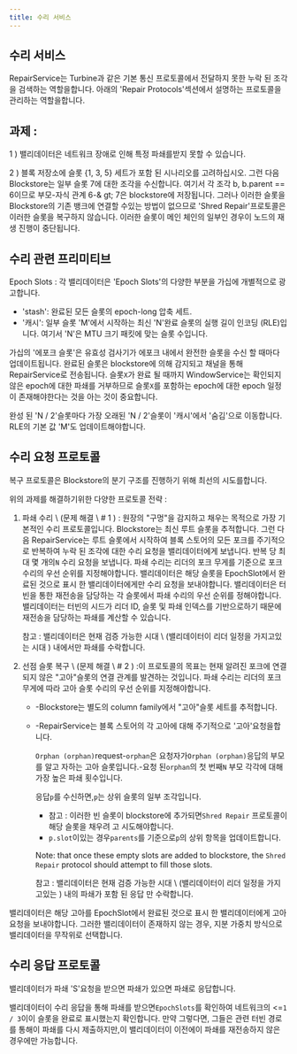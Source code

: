 ```yaml
---
title: 수리 서비스
---
```


## 수리 서비스

RepairService는 Turbine과 같은 기본 통신 프로토콜에서 전달하지 못한 누락 된 조각을 검색하는 역할을합니다. 아래의 'Repair Protocols'섹션에서 설명하는 프로토콜을 관리하는 역할을합니다.

## 과제 :

1 \) 밸리데이터은 네트워크 장애로 인해 특정 파쇄를받지 못할 수 있습니다.

2 \) 블록 저장소에 슬롯 {1, 3, 5} 세트가 포함 된 시나리오를 고려하십시오. 그런 다음 Blockstore는 일부 슬롯 7에 대한 조각을 수신합니다. 여기서 각 조각 b, b.parent == 6이므로 부모-자식 관계 6-& gt; 7은 blockstore에 저장됩니다. 그러나 이러한 슬롯을 Blockstore의 기존 뱅크에 연결할 수있는 방법이 없으므로 'Shred Repair'프로토콜은 이러한 슬롯을 복구하지 않습니다. 이러한 슬롯이 메인 체인의 일부인 경우이 노드의 재생 진행이 중단됩니다.

## 수리 관련 프리미티브

Epoch Slots : 각 밸리데이터은 'Epoch Slots'의 다양한 부분을 가십에 개별적으로 광고합니다.

- 'stash': 완료된 모든 슬롯의 epoch-long 압축 세트.
- '캐시': 일부 슬롯 'M'에서 시작하는 최신 'N'완료 슬롯의 실행 길이 인코딩 (RLE)입니다. 여기서 'N'은 MTU 크기 패킷에 맞는 슬롯 수입니다.

가십의 '에포크 슬롯'은 유효성 검사기가 에포크 내에서 완전한 슬롯을 수신 할 때마다 업데이트됩니다. 완료된 슬롯은 blockstore에 의해 감지되고 채널을 통해 RepairService로 전송됩니다. 슬롯`X`가 완료 될 때까지 WindowService는 확인되지 않은 epoch에 대한 파쇄를 거부하므로 슬롯`X`를 포함하는 epoch에 대한 epoch 일정이 존재해야한다는 것을 아는 것이 중요합니다.

완성 된 'N / 2'슬롯마다 가장 오래된 'N / 2'슬롯이 '캐시'에서 '숨김'으로 이동합니다. RLE의 기본 값 'M'도 업데이트해야합니다.

## 수리 요청 프로토콜

복구 프로토콜은 Blockstore의 분기 구조를 진행하기 위해 최선의 시도를합니다.

위의 과제를 해결하기위한 다양한 프로토콜 전략 :

1. 파쇄 수리 \ (문제 해결 \ # 1 \) : 원장의 "구멍"을 감지하고 채우는 목적으로 가장 기본적인 수리 프로토콜입니다. Blockstore는 최신 루트 슬롯을 추적합니다. 그런 다음 RepairService는 루트 슬롯에서 시작하여 블록 스토어의 모든 포크를 주기적으로 반복하여 누락 된 조각에 대한 수리 요청을 밸리데이터에게 보냅니다. 반복 당 최대 몇 개의`N` 수리 요청을 보냅니다. 파쇄 수리는 리더의 포크 무게를 기준으로 포크 수리의 우선 순위를 지정해야합니다. 밸리데이터은 해당 슬롯을 EpochSlot에서 완료된 것으로 표시 한 밸리데이터에게만 수리 요청을 보내야합니다. 밸리데이터은 터빈을 통한 재전송을 담당하는 각 슬롯에서 파쇄 수리의 우선 순위를 정해야합니다. 밸리데이터는 터빈의 시드가 리더 ID, 슬롯 및 파쇄 인덱스를 기반으로하기 때문에 재전송을 담당하는 파쇄를 계산할 수 있습니다.

   참고 : 밸리데이터은 현재 검증 가능한 시대 \ (밸리데이터이 리더 일정을 가지고있는 시대 \) 내에서만 파쇄를 수락합니다.

2. 선점 슬롯 복구 \ (문제 해결 \ # 2 \) :이 프로토콜의 목표는 현재 알려진 포크에 연결되지 않은 "고아"슬롯의 연결 관계를 발견하는 것입니다. 파쇄 수리는 리더의 포크 무게에 따라 고아 슬롯 수리의 우선 순위를 지정해야합니다.

   - -Blockstore는 별도의 column family에서 "고아"슬롯 세트를 추적합니다.
   - -RepairService는 블록 스토어의 각 고아에 대해 주기적으로 '고아'요청을합니다.

     `Orphan (orphan)`request-`orphan`은 요청자가`Orphan (orphan)`응답의 부모를 알고 자하는 고아 슬롯입니다.-요청 된`orphan`의 첫 번째`N` 부모 각각에 대해 가장 높은 파쇄 횟수입니다.

     응답`p`를 수신하면,`p`는 상위 슬롯의 일부 조각입니다.

     - 참고 : 이러한 빈 슬롯이 blockstore에 추가되면`Shred Repair` 프로토콜이 해당 슬롯을 채우려 고 시도해야합니다.
     - `p.slot`이있는 경우`parents`를 기준으로`p`의 상위 항목을 업데이트합니다.

     Note: that once these empty slots are added to blockstore, the `Shred Repair` protocol should attempt to fill those slots.

     참고 : 밸리데이터은 현재 검증 가능한 시대 \ (밸리데이터이 리더 일정을 가지고있는 \) 내의 파쇄가 포함 된 응답 만 수락합니다.

밸리데이터은 해당 고아를 EpochSlot에서 완료된 것으로 표시 한 밸리데이터에게 고아 요청을 보내야합니다. 그러한 밸리데이터이 존재하지 않는 경우, 지분 가중치 방식으로 밸리데이터을 무작위로 선택합니다.

## 수리 응답 프로토콜

밸리데이터가 파쇄 'S'요청을 받으면 파쇄가 있으면 파쇄로 응답합니다.

밸리데이터이 수리 응답을 통해 파쇄를 받으면`EpochSlots`를 확인하여 네트워크의 <=`1 / 3`이이 슬롯을 완료로 표시했는지 확인합니다. 만약 그렇다면, 그들은 관련 터빈 경로를 통해이 파쇄를 다시 제출하지만,이 밸리데이터이 이전에이 파쇄를 재전송하지 않은 경우에만 가능합니다.
